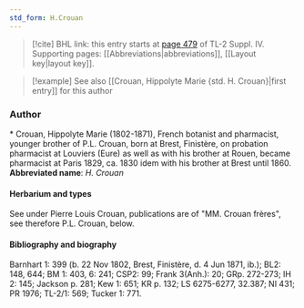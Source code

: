 ```yaml
---
std_form: H.Crouan
---
```


> [!cite] BHL link: this entry starts at [page 479](https://www.biodiversitylibrary.org/page/33266156) of TL-2 Suppl. IV.
> Supporting pages: [[Abbreviations|abbreviations]], [[Layout key|layout key]].

> [!example] See also [[Crouan, Hippolyte Marie {std. H. Crouan}|first entry]] for this author

### Author

\* Crouan, Hippolyte Marie (1802-1871), French botanist and pharmacist, younger brother of P.L. Crouan, born at Brest, Finistère, on probation pharmacist at Louviers (Eure) as well as with his brother at Rouen, became pharmacist at Paris 1829, ca. 1830 idem with his brother at Brest until 1860. 
**Abbreviated name**: *H. Crouan*

#### Herbarium and types

See under Pierre Louis Crouan, publications are of "MM. Crouan frères", see therefore P.L. Crouan, below.

#### Bibliography and biography

Barnhart 1: 399 (b. 22 Nov 1802, Brest, Finistère, d. 4 Jun 1871, ib.); BL2: 148, 644; BM 1: 403, 6: 241; CSP2: 99; Frank 3(Anh.): 20; GRp. 272-273; IH 2: 145; Jackson p. 281; Kew 1: 651; KR p. 132; LS 6275-6277, 32.387; NI 431; PR 1976; TL-2/1: 569; Tucker 1: 771.

